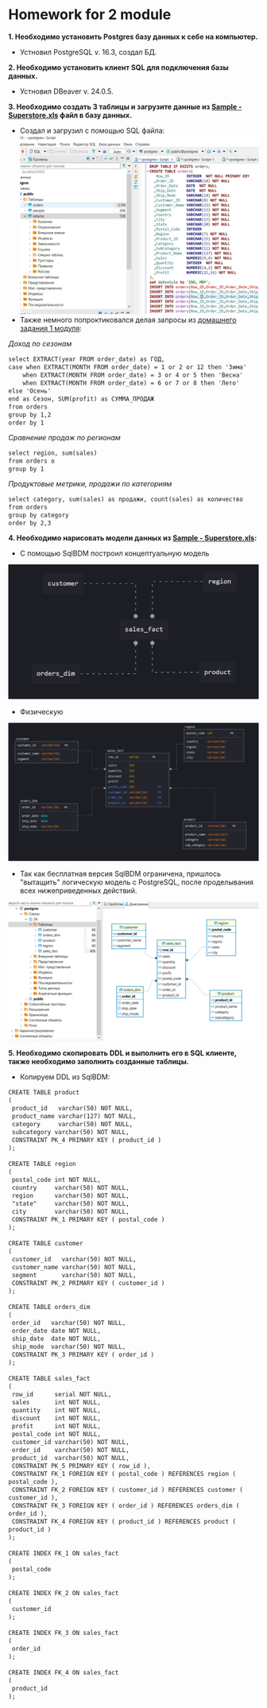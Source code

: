 # Homework for 2 module
**1. Необходимо установить Postgres базу данных к себе на компьютер.**
* Устновил PostgreSQL v. 16.3, создал БД.

**2. Необходимо установить клиент SQL для подключения базы данных.**
* Устновил DBeaver v. 24.0.5.

 **3. Необходимо создать 3 таблицы и загрузите данные из [Sample - Superstore.xls](https://github.com/Azamatter/DataLearn/blob/main/DE-101/Module%231/Sample%20-%20Superstore%20(2).xls) файл в базу данных.**
 * Создал и загрузил с помощью SQL файла:
 ![tablinDB](https://github.com/Azamatter/DataLearn/blob/main/DE-101/Module%232/tablinDB.jpg)
* Также немного попроктиковался делая запросы из [домашнего задания 1 модуля](https://github.com/Azamatter/DataLearn/tree/main/DE-101/Module%231):

*Доход по сезонам*
```
select EXTRACT(year FROM order_date) as ГОД, 
case when EXTRACT(MONTH FROM order_date) = 1 or 2 or 12 then 'Зима'
	when EXTRACT(MONTH FROM order_date) = 3 or 4 or 5 then 'Весна'
 	when EXTRACT(MONTH FROM order_date) = 6 or 7 or 8 then 'Лето'
else 'Осень'
end as Сезон, SUM(profit) as СУММА_ПРОДАЖ
from orders
group by 1,2
order by 1
```
*Сравнение продаж по регионам*
```
select region, sum(sales)
from orders o 
group by 1
```
*Продуктовые метрики, продажи по категориям*
```
select category, sum(sales) as продажи, count(sales) as количество
from orders
group by category
order by 2,3
```

**4. Необходимо нарисовать модели данных из [Sample - Superstore.xls](https://github.com/Azamatter/DataLearn/blob/main/DE-101/Module%231/Sample%20-%20Superstore%20(2).xls):**
* С помощью SqlBDM построил концептуальную модель

![2.4cons](https://github.com/Azamatter/DataLearn/blob/main/DE-101/Module%232/2.4cons.png)
* Физическую

![2.4ph.](https://github.com/Azamatter/DataLearn/blob/main/DE-101/Module%232/2.4ph.png)

* Так как бесплатная версия SqlBDM ограничена, пришлось "вытащить" логическую модель с PostgreSQL, после проделывания всех нижеприведенных действий.

![2.4log](https://github.com/Azamatter/DataLearn/blob/main/DE-101/Module%232/2.4log.jpg)

**5. Необходимо скопировать DDL и выполнить его в SQL клиенте, также необходимо заполнить созданные таблицы.**
* Копируем DDL из SqlBDM:
```
CREATE TABLE product
(
 product_id   varchar(50) NOT NULL,
 product_name varchar(127) NOT NULL,
 category     varchar(50) NOT NULL,
 subcategory varchar(50) NOT NULL,
 CONSTRAINT PK_4 PRIMARY KEY ( product_id )
);

CREATE TABLE region
(
 postal_code int NOT NULL,
 country     varchar(50) NOT NULL,
 region      varchar(50) NOT NULL,
 "state"     varchar(50) NOT NULL,
 city        varchar(50) NOT NULL,
 CONSTRAINT PK_1 PRIMARY KEY ( postal_code )
);

CREATE TABLE customer
(
 customer_id   varchar(50) NOT NULL,
 customer_name varchar(50) NOT NULL,
 segment       varchar(50) NOT NULL,
 CONSTRAINT PK_2 PRIMARY KEY ( customer_id )
);

CREATE TABLE orders_dim 
(
 order_id   varchar(50) NOT NULL,
 order_date date NOT NULL,
 ship_date  date NOT NULL,
 ship_mode  varchar(50) NOT NULL,
 CONSTRAINT PK_3 PRIMARY KEY ( order_id )
);

CREATE TABLE sales_fact
(
 row_id      serial NOT NULL,
 sales       int NOT NULL,
 quantity    int NOT NULL,
 discount    int NOT NULL,
 profit      int NOT NULL,
 postal_code int NOT NULL,
 customer_id varchar(50) NOT NULL,
 order_id    varchar(50) NOT NULL,
 product_id  varchar(50) NOT NULL,
 CONSTRAINT PK_5 PRIMARY KEY ( row_id ),
 CONSTRAINT FK_1 FOREIGN KEY ( postal_code ) REFERENCES region ( postal_code ),
 CONSTRAINT FK_2 FOREIGN KEY ( customer_id ) REFERENCES customer ( customer_id ),
 CONSTRAINT FK_3 FOREIGN KEY ( order_id ) REFERENCES orders_dim ( order_id ),
 CONSTRAINT FK_4 FOREIGN KEY ( product_id ) REFERENCES product ( product_id )
);

CREATE INDEX FK_1 ON sales_fact
(
 postal_code
);

CREATE INDEX FK_2 ON sales_fact
(
 customer_id
);

CREATE INDEX FK_3 ON sales_fact
(
 order_id
);

CREATE INDEX FK_4 ON sales_fact
(
 product_id
);
```